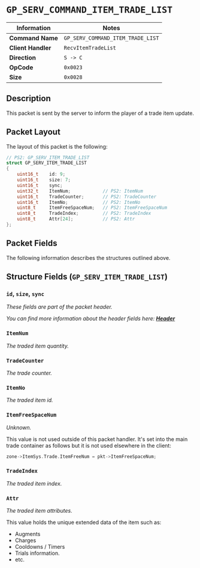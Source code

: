 # `GP_SERV_COMMAND_ITEM_TRADE_LIST`

| Information               | Notes |
|---                        |---    |
| **Command Name**          | `GP_SERV_COMMAND_ITEM_TRADE_LIST` |
| **Client Handler**        | `RecvItemTradeList` |
| **Direction**             | `S -> C` |
| **OpCode**                | `0x0023` |
| **Size**                  | `0x0028` |

## Description

This packet is sent by the server to inform the player of a trade item update.

## Packet Layout

The layout of this packet is the following:

```cpp
// PS2: GP_SERV_ITEM_TRADE_LIST
struct GP_SERV_ITEM_TRADE_LIST
{
    uint16_t    id: 9;
    uint16_t    size: 7;
    uint16_t    sync;
    uint32_t    ItemNum;            // PS2: ItemNum
    uint16_t    TradeCounter;       // PS2: TradeCounter
    uint16_t    ItemNo;             // PS2: ItemNo
    uint8_t     ItemFreeSpaceNum;   // PS2: ItemFreeSpaceNum
    uint8_t     TradeIndex;         // PS2: TradeIndex
    uint8_t     Attr[24];           // PS2: Attr
};
```

## Packet Fields

The following information describes the structures outlined above.

## Structure Fields (`GP_SERV_ITEM_TRADE_LIST`)

### `id`, `size`, `sync`

_These fields are part of the packet header._

_You can find more information about the header fields here: [**Header**](/world/server/Header.md)_

### `ItemNum`

_The traded item quantity._

### `TradeCounter`

_The trade counter._

### `ItemNo`

_The traded item id._

### `ItemFreeSpaceNum`

_Unknown._

This value is not used outside of this packet handler. It's set into the main trade container as follows but it is not used elsewhere in the client:

```cpp
zone->ItemSys.Trade.ItemFreeNum = pkt->ItemFreeSpaceNum;
```

### `TradeIndex`

_The traded item index._

### `Attr`

_The traded item attributes._

This value holds the unique extended data of the item such as:

  - Augments
  - Charges
  - Cooldowns / Timers
  - Trials information.
  - etc.
